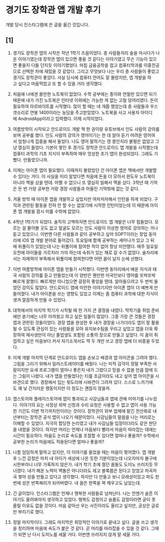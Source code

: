 # 경기도 장학관 앱 개발 후기
개발 당시 인스타그램에 쓴 글을 옮긴 것입니다.

## [1]
1. 경기도 장학관 앱의 시작은 작년 1학기 즈음이었다. 층 사람들끼리 술을 마시다가 나온 이야기였는데 장학관 앱이 있으면 좋을 것 같다는 이야기였고 무슨 기능이 있으면 좋을지 다들 던지듯 이야기했었다. 마침 금융공학을 접고 컴퓨터학과를 이중전공으로 선택한 차에 재밌을 것 같았다. 그리고 무엇보다 나는 우리 층 사람들이 좋았고 경기도 장학관이 좋았다. 사실 당시에 컴퓨터 언어도 잘 몰랐지만, 앱 개발을 하고 싶다고 마음먹었고 또 할 수 있을 거라 생각했다.



2. 처음에 나에겐 쓸만한 노트북이 없었다. 수학 공부에는 종이와 연필만 있으면 되기 때문에 내가 가진 노트북은 인터넷 이외에는 가능한 게 없는 고철 덩어리였다. 돈이 필요하여 아르바이트를 시작했다. 많이 할 때는 네 개쯤 했었는데 층 사람들과 우스갯소리로 연봉 1400이라는 농담을 주고받았었다. 노트북을 사고 사용자 아이디에 AndroidApp이라고 입력했다. 이제 시작이었다.




3. 여름방학이 시작되고 안드로이드 개발 책 한 권이랑 유튜브에서 인도 사람의 강의를 보며 공부를 했다. 인도 사람의 강의가 영어이기는 한 데 알아 듣기 어려운 영어여서 엄청나게 집중을 해서 들었다. 나도 영어 말하기는 영 꽝인지라 불평은 없었고 그냥 열심히 들었다. 기본이 쌓인 후 경기도 장학관 안드로이드 앱 개발을 시작했는데 컴퓨터 과학의 기초 지식이 부족하여 매우 엉성한 초기 앱이 완성되었다. 그래도 기뻤다. 만들었으니까.



4. 이제는 아이폰 앱이 필요했다. 이때까지 몰랐었던 건 아이폰 앱은 맥에서만 개발할 수 있다는 거다. 이 사실을 미리 알았다면 처음에 돈을 더 모아서 윈도우 노트북이 아니라 맥을 샀을 텐데. 어쩔 수 없으니 또 열심히 일해서 맥을 샀다. 3학년 때 기억은 돈 번 거랑 공부한 거랑 경장 사람들과 어울린 기억밖에 없는 것 같다.



5. 겨울 방학 때 아이폰 앱을 개발하고 싶었지만 여차저차해서 인턴을 하게 되었다. 구직과 관련된 활동을 전혀 안 할 수는 없었기에 시작한 인턴이었는데 이 때문에 아이폰 앱 개발을 잠시 미룰 수밖에 없었다.



6. 4학년 1학기가 되었다. 솔직히 고백하자면 안드로이드 앱 개발은 너무 힘들었다. 모르는 걸 물어볼 곳도 없고 얼굴도 모르는 인도 사람이 이상한 영어로 강의하는 거나 듣고 있었으니. 이번엔 다른 사람들과 같이 공부하고 싶어 SOPT이라는 창업 동아리에 iOS 앱 개발 분야로 들어갔다. 토요일에 함께 공부하는 세미나가 있고 그 뒤에 뒤풀이가 있었는데 나는 뒤풀이에 참여한 적이 없어 항상 미안했다. 매주 일요일 오전에 아이들을 가르치러 가야 하는데 숙취가 있는 채로 갈 수가 없었다. 술자리에서는 자제력이 부족해서 뒤풀이에 참여한다면 어떤 꼴이 날지 눈에 선했다.



7. 이번 여름방학에 아이폰 앱을 만들기 시작했다. 이번엔 동아리에서 배운 지식과 태국 사람의 강의를 듣고 만들었는데 이 양반은 웬만한 미국인보다 영어를 또박또박 빠르게 잘했다. 빠르게만 아니었으면 굉장히 좋았을 텐데. 알아들으려고 두 번씩 들었던 강의도 많았다. 안드로이드 앱에 미안한 이야기지만 아이폰 앱이 더 예쁘게 만들어졌다. 내가 아이폰을 쓰는 영향도 있었고 이제는 좀 컴퓨터 과학에 대한 지식이 생겨 깔끔하게 만들 수 있었다.



8. 대학에서의 마지막 학기가 시작될 때 한 가지 큰 결정을 내렸다. 막학기를 취업 준비에만 쏟기에는 너무 아까웠고 하고 싶은 일들이 많았다. 그중 가장 큰 것들은 경장 앱과 관련된 것들이었다. 경장 앱을 완성한 후 내가 경장을 나가더라도 앱이 잘 활용될 수 있도록 관심이 있는 사람들을 모아 유지보수팀을 꾸리고 싶었고 앱을 더욱 확장하여 재사생만이 아닌 졸업생도 포함된 소통의 장으로 만들고 싶었다. 이 꿈이 취업하고 싶은 마음보다 커서 자기소개서도 딱 두 개만 쓰고 경장 앱에 더 비중을 두었다.



9. 이제 개발 마지막 단계로 안드로이드 앱을 손보고 배경과 앱 아이콘을 그려야 했다. 그림을 그리기 위해서 일러스트레이터를 배웠다. 나는 미적 감각이 정말 부족한 사람이지만 요새 프로그램이 얼마나 좋은지 내가 그렸다고 믿을 수 없을 만큼 맘에 드는 그림이 나왔다. 내가 앱을 만들었다는 티를 조금이라도 내고 싶어 앱 아이콘을 시바견으로 했다. 경장에서 입는 윗도리에 시바견이 그려져 있다. 스스로 느끼기에도 꽤 낯 간지러운 행동이지만 이 정도는 괜찮지 않을까.



10. 앱스토어와 플레이스토어에 앱이 통과되고 사감님들과 앱에 관해 이야기를 나누었다. 이야기의 요는 사정상 외박 신청과 수리 요청은 사용할 수 없고 앱이 사용 가능한 기간도 이번 학기까지만이라는 것이다. 장학관이 외부 업체에 맡긴 전산화로 내년부터는 장학관 공식 앱이 나오기 때문이었다. 사감님들의 말씀을 나는 머리로는 이해할 수 있었다. 지극히 합당한 논리였고 내가 사감님들 입장이더라도 같은 판단을 내렸을 것이다. 하지만 머리는 언제나 마음보다 빨라서 마음이 따라잡는 데에는 시간이 필요하다. 마음도 논리로 속도를 조절할 수 있다면 얼마나 좋을까? 수학에서 공부한 논리가 마음에도 적용된다면 얼마나 좋을까?



11. 나름 덤덤하게 말하고 있지만, 이 이야기를 들었을 때는 마음이 찢어졌다. 앱 개발 후 느낀 감정은 마치 내 아이가 세상에 나온 듯한 기분이었는데 나오자마자 불구에 시한부라니 너무 가혹하지 않은가. 내가 학기 초에 꿨던 꿈들도 도미노 쓰러지듯 무너졌다. 내가 해온 노력이 벽돌은 아니더라도 레고 블록쯤은 된다고 믿었고 차곡차곡 쌓아 성을 만들고 있다고 생각했다. 하지만 다 만들고 보니 모래성이었고 파도 한 번에 성은 반쪽짜리가 되어버렸다. 내 꿈은 한쪽을 꽉 채우고도 남았는데.



12. 긴 글이었다. 인스타그램은 언제나 행복한 사람들로 넘쳐난다. 나는 언젠가 슬픈 이야기도 올려봐야지 생각하고 있었다. 행복도 감정이고 슬픔도 감정이라면 굳이 못 올릴 이유도 없을 것이다. 마음 같아선 우는 사진이라도 올리고 싶지만, 궁상은 글로만 부리기로 했다.



13. 정말 마지막이다. 그래도 마지막은 희망적인 이야기로 끝내고 싶다. 글을 쓰고 생각을 정리하며 마음에 속도가 붙은 것 같다. 곧 머리를 따라잡을 수 있을 것 같다. 그때가 되면 난 다시 도미노를 세울 거다. 이번엔 쓰러지지 않게 잘 세울 거다.
